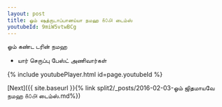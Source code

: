 ```yaml
---
layout: post
title: ஓம் ஷத்ருடாப்பானய்யா நமஹ ௧௦௮ டைம்ஸ்
youtubeId: 9miW5vtwBCg
---
```

 
 
 ஓம் கண்ட டரின் நமஹ  
 
 -  யார் செருப்பு பேஸ்ட் அணிவார்கள் 
 
  
 
  
 
 
 
 
 
 


{% include youtubePlayer.html id=page.youtubeId %}
 
[Next]({{ site.baseurl }}{% link  split2/_posts/2016-02-03-ஓம் ஜிதமாயவே நமஹ ௧௦௮ டைம்ஸ்.md%})
 
